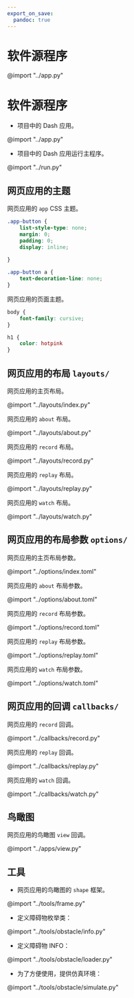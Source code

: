 ```yaml
---
export_on_save:
  pandoc: true
---
```

# 软件源程序

@import "../app.py"

# 软件源程序

- 项目中的 Dash 应用。

@import "../app.py"

- 项目中的 Dash 应用运行主程序。

@import "../run.py"

## 网页应用的主题

网页应用的 `app` CSS 主题。

```css
.app-button {
    list-style-type: none;
    margin: 0;
    padding: 0;
    display: inline;
    
}

.app-button a {
    text-decoration-line: none;
}
```

网页应用的页面主题。

```css
body {
    font-family: cursive;
}

h1 {
    color: hotpink
}
```

## 网页应用的布局 `layouts/`

网页应用的主页布局。

@import "../layouts/index.py"

网页应用的 `about` 布局。

@import "../layouts/about.py"

网页应用的 `record` 布局。

@import "../layouts/record.py"

网页应用的 `replay` 布局。

@import "../layouts/replay.py"

网页应用的 `watch` 布局。

@import "../layouts/watch.py"

## 网页应用的布局参数 `options/`

网页应用的主页布局参数。

@import "../options/index.toml"

网页应用的 `about` 布局参数。

@import "../options/about.toml"

网页应用的 `record` 布局参数。

@import "../options/record.toml"

网页应用的 `replay` 布局参数。

@import "../options/replay.toml"

网页应用的 `watch` 布局参数。

@import "../options/watch.toml"

## 网页应用的回调 `callbacks/`

网页应用的 `record` 回调。

@import "../callbacks/record.py"

网页应用的 `replay` 回调。

@import "../callbacks/replay.py"

网页应用的 `watch` 回调。

@import "../callbacks/watch.py"

## 鸟瞰图

网页应用的鸟瞰图 `view` 回调。

@import "../apps/view.py"

## 工具

- 网页应用的鸟瞰图的 `shape` 框架。

@import "../tools/frame.py"

- 定义障碍物枚举类：

@import "../tools/obstacle/info.py"

- 定义障碍物 INFO：

@import "../tools/obstacle/loader.py"

- 为了方便使用，提供仿真环境：

@import "../tools/obstacle/simulate.py"
